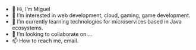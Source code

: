 - 👋 Hi, I’m Miguel
- 👀 I’m interested in web development, cloud, gaming, game development.
- 🌱 I’m currently learning technologies for microservices based in Java ecosystems.
- 💞️ I’m looking to collaborate on ...
- 📫 How to reach me, email.

<!---
MikeSR2/MikeSR2 is a ✨ special ✨ repository because its `README.md` (this file) appears on your GitHub profile.
You can click the Preview link to take a look at your changes.
--->
